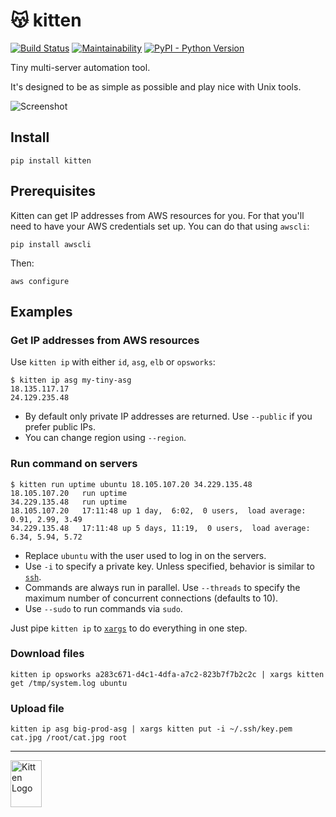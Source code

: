 # :kissing_cat: kitten

[![Build Status](https://travis-ci.org/hoffa/kitten.svg?branch=master)](https://travis-ci.org/hoffa/kitten) [![Maintainability](https://api.codeclimate.com/v1/badges/34e6b84000b2ab0e1bce/maintainability)](https://codeclimate.com/github/hoffa/kitten/maintainability) [![PyPI - Python Version](https://svgshare.com/i/6tK.svg)](https://pypi.org/project/kitten)

Tiny multi-server automation tool.

It's designed to be as simple as possible and play nice with Unix tools.

![Screenshot](https://i.imgur.com/QEQfOiv.png)

## Install

```Shell
pip install kitten
```

## Prerequisites

Kitten can get IP addresses from AWS resources for you. For that you'll need to have your AWS credentials set up. You can do that using `awscli`:

```Shell
pip install awscli
```

Then:

```Shell
aws configure
```

## Examples

### Get IP addresses from AWS resources

Use `kitten ip` with either `id`, `asg`, `elb` or `opsworks`:

```Shell
$ kitten ip asg my-tiny-asg
18.135.117.17
24.129.235.48
```

* By default only private IP addresses are returned. Use `--public` if you prefer public IPs.
* You can change region using `--region`.

### Run command on servers

```Shell
$ kitten run uptime ubuntu 18.105.107.20 34.229.135.48
18.105.107.20	run	uptime
34.229.135.48	run	uptime
18.105.107.20	17:11:48 up 1 day,  6:02,  0 users,  load average: 0.91, 2.99, 3.49
34.229.135.48	17:11:48 up 5 days, 11:19,  0 users,  load average: 6.34, 5.94, 5.72
```

* Replace `ubuntu` with the user used to log in on the servers.
* Use `-i` to specify a private key. Unless specified, behavior is similar to [`ssh`](http://man7.org/linux/man-pages/man1/ssh.1.html).
* Commands are always run in parallel. Use `--threads` to specify the maximum number of concurrent connections (defaults to 10).
* Use `--sudo` to run commands via `sudo`.

Just pipe `kitten ip` to [`xargs`](http://man7.org/linux/man-pages/man1/xargs.1.html) to do everything in one step.

### Download files

```Shell
kitten ip opsworks a283c671-d4c1-4dfa-a7c2-823b7f7b2c2c | xargs kitten get /tmp/system.log ubuntu
```

### Upload file

```Shell
kitten ip asg big-prod-asg | xargs kitten put -i ~/.ssh/key.pem cat.jpg /root/cat.jpg root
```

---

<img alt="Kitten Logo" src="https://i.imgur.com/Rk3Vql3.png" width="50" height="75">
